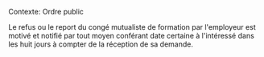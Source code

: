 Contexte: Ordre public

Le refus ou le report du congé mutualiste de formation par l'employeur est motivé et notifié par tout moyen conférant date certaine à l'intéressé dans les huit jours à compter de la réception de sa demande.